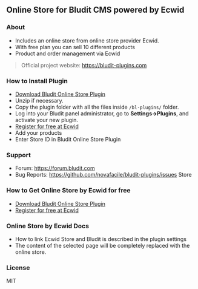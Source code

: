 ## Online Store for Bludit CMS powered by Ecwid

### About

- Includes an online store from online store provider Ecwid.
- With free plan you can sell 10 different products
- Product and order management via Ecwid

> Official project website: https://bludit-plugins.com

### How to Install Plugin
- [Download Bludit Online Store Plugin](https://download.novafacile.com/bludit-plugins/onlinestore-ecwid)
- Unzip if necessary.
- Copy the plugin folder with all the files inside `/bl-plugins/` folder.
- Log into your Bludit panel administrator, go to **Settings->Plugins**, and activate your new plugin.
- [Register for free at Ecwid](http://go.ecwid.com/bludit-onlinestore-register)
- Add your products
- Enter Store ID in Bludit Online Store Plugin

### Support
- Forum: https://forum.bludit.com
- Bug Reports: https://github.com/novafacile/bludit-plugins/issues
Store
### How to Get Online Store by Ecwid for free

- [Download Bludit Online Store Plugin](https://download.novafacile.com/bludit-plugins/onlinestore-ecwid)
- [Register for free at Ecwid](http://go.ecwid.com/bludit-onlinestore-register)

### Online Store by Ecwid Docs

- How to link Ecwid Store and Bludit is described in the plugin settings
- The content of the selected page will be completely replaced with the online store.

### License
MIT